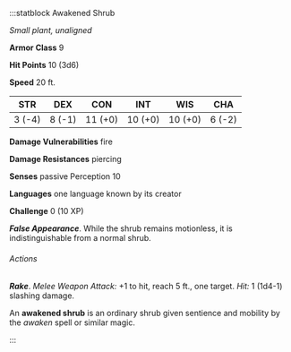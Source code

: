 :::statblock Awakened Shrub

*Small plant, unaligned*

**Armor Class** 9

**Hit Points** 10 (3d6)

**Speed** 20 ft.

| STR    | DEX    | CON     | INT     | WIS     | CHA    |
|--------|--------|---------|---------|---------|--------|
| 3 (-4) | 8 (-1) | 11 (+0) | 10 (+0) | 10 (+0) | 6 (-2) |

**Damage Vulnerabilities** fire

**Damage Resistances** piercing

**Senses** passive Perception 10

**Languages** one language known by its creator

**Challenge** 0 (10 XP)

***False Appearance***. While the shrub remains motionless, it is indistinguishable from a normal shrub.

###### Actions

***Rake***. *Melee Weapon Attack:* +1 to hit, reach 5 ft., one target. *Hit:* 1 (1d4-1) slashing damage.

An **awakened shrub** is an ordinary shrub given sentience and mobility by the *awaken* spell or similar magic.

:::
